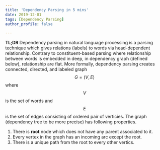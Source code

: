```yaml
---
title: 'Dependency Parsing in 5 mins'
date: 2019-12-01
tags: [Dependency Parsing]
author_profile: false

---
```

**TL;DR**
Dependency parsing in natural language processing is a parsing technique which gives relations (labels) to words via head-dependent relationship. Contrary to constituent-based parsing where relationship between words is embedded in deep, in dependency graph (defined below), relationship are flat. More formally, dependency parsing  creates connected, directed, and labeled graph $$G=(V,E)$$ where $$V$$ is the set of words and $$E$$ is the set of edges consisting of ordered pair of verticies. The graph (dependency tree to be more precise)   has following properties.
1. There is **root** node which does not have any parent associated to it.
2. Every vertex in the graph has an incoming arc except the root.
3. There is a unique path from the root to every other vertics.
 


